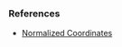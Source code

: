 ### References
* [Normalized Coordinates](https://github.com/gfx-rs/gfx/tree/master/src/backend/dx12#normalized-coordinates)